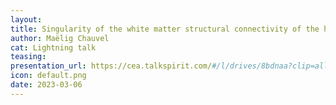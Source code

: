 ```yaml
---
layout:
title: Singularity of the white matter structural connectivity of the human brain compared to that of the chimpanzee brain
author: Maëlig Chauvel
cat: Lightning talk
teasing: 
presentation_url: https://cea.talkspirit.com/#/l/drives/8bdnaa?clip=all&type=drive
icon: default.png
date: 2023-03-06
---
```

